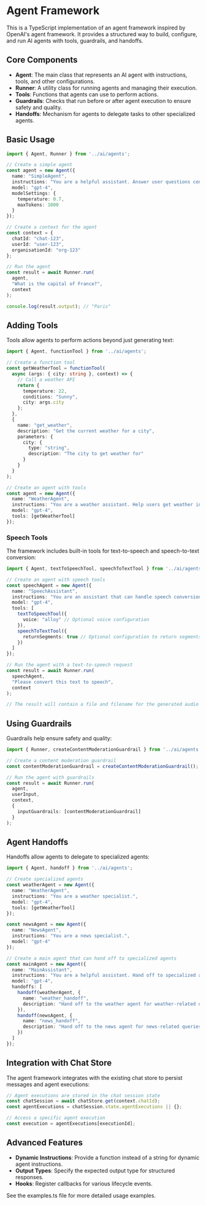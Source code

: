 # Agent Framework

This is a TypeScript implementation of an agent framework inspired by OpenAI's agent framework. It provides a structured way to build, configure, and run AI agents with tools, guardrails, and handoffs.

## Core Components

- **Agent**: The main class that represents an AI agent with instructions, tools, and other configurations.
- **Runner**: A utility class for running agents and managing their execution.
- **Tools**: Functions that agents can use to perform actions.
- **Guardrails**: Checks that run before or after agent execution to ensure safety and quality.
- **Handoffs**: Mechanism for agents to delegate tasks to other specialized agents.

## Basic Usage

```typescript
import { Agent, Runner } from '../ai/agents';

// Create a simple agent
const agent = new Agent({
  name: "SimpleAgent",
  instructions: "You are a helpful assistant. Answer user questions concisely and accurately.",
  model: "gpt-4",
  modelSettings: {
    temperature: 0.7,
    maxTokens: 1000
  }
});

// Create a context for the agent
const context = {
  chatId: "chat-123",
  userId: "user-123",
  organisationId: "org-123"
};

// Run the agent
const result = await Runner.run(
  agent,
  "What is the capital of France?",
  context
);

console.log(result.output); // "Paris"
```

## Adding Tools

Tools allow agents to perform actions beyond just generating text:

```typescript
import { Agent, functionTool } from '../ai/agents';

// Create a function tool
const getWeatherTool = functionTool(
  async (args: { city: string }, context) => {
    // Call a weather API
    return {
      temperature: 22,
      conditions: "Sunny",
      city: args.city
    };
  },
  {
    name: "get_weather",
    description: "Get the current weather for a city",
    parameters: {
      city: {
        type: "string",
        description: "The city to get weather for"
      }
    }
  }
);

// Create an agent with tools
const agent = new Agent({
  name: "WeatherAgent",
  instructions: "You are a weather assistant. Help users get weather information.",
  model: "gpt-4",
  tools: [getWeatherTool]
});
```

### Speech Tools

The framework includes built-in tools for text-to-speech and speech-to-text conversion:

```typescript
import { Agent, textToSpeechTool, speechToTextTool } from '../ai/agents';

// Create an agent with speech tools
const speechAgent = new Agent({
  name: "SpeechAssistant",
  instructions: "You are an assistant that can handle speech conversion tasks.",
  model: "gpt-4",
  tools: [
    textToSpeechTool({
      voice: "alloy" // Optional voice configuration
    }),
    speechToTextTool({
      returnSegments: true // Optional configuration to return segments
    })
  ]
});

// Run the agent with a text-to-speech request
const result = await Runner.run(
  speechAgent,
  "Please convert this text to speech",
  context
);

// The result will contain a file and filename for the generated audio
```

## Using Guardrails

Guardrails help ensure safety and quality:

```typescript
import { Runner, createContentModerationGuardrail } from '../ai/agents';

// Create a content moderation guardrail
const contentModerationGuardrail = createContentModerationGuardrail();

// Run the agent with guardrails
const result = await Runner.run(
  agent,
  userInput,
  context,
  {
    inputGuardrails: [contentModerationGuardrail]
  }
);
```

## Agent Handoffs

Handoffs allow agents to delegate to specialized agents:

```typescript
import { Agent, handoff } from '../ai/agents';

// Create specialized agents
const weatherAgent = new Agent({
  name: "WeatherAgent",
  instructions: "You are a weather specialist.",
  model: "gpt-4",
  tools: [getWeatherTool]
});

const newsAgent = new Agent({
  name: "NewsAgent",
  instructions: "You are a news specialist.",
  model: "gpt-4"
});

// Create a main agent that can hand off to specialized agents
const mainAgent = new Agent({
  name: "MainAssistant",
  instructions: "You are a helpful assistant. Hand off to specialized agents when appropriate.",
  model: "gpt-4",
  handoffs: [
    handoff(weatherAgent, {
      name: "weather_handoff",
      description: "Hand off to the weather agent for weather-related queries"
    }),
    handoff(newsAgent, {
      name: "news_handoff",
      description: "Hand off to the news agent for news-related queries"
    })
  ]
});
```

## Integration with Chat Store

The agent framework integrates with the existing chat store to persist messages and agent executions:

```typescript
// Agent executions are stored in the chat session state
const chatSession = await chatStore.get(context.chatId);
const agentExecutions = chatSession.state.agentExecutions || {};

// Access a specific agent execution
const execution = agentExecutions[executionId];
```

## Advanced Features

- **Dynamic Instructions**: Provide a function instead of a string for dynamic agent instructions.
- **Output Types**: Specify the expected output type for structured responses.
- **Hooks**: Register callbacks for various lifecycle events.

See the examples.ts file for more detailed usage examples. 